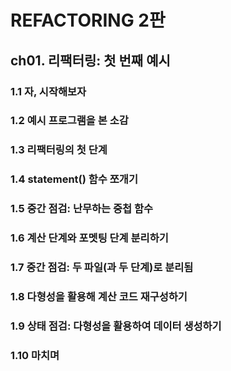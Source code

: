 # REFACTORING 2판

## ch01. 리팩터링: 첫 번째 예시

### 1.1 자, 시작해보자

### 1.2 예시 프로그램을 본 소감

### 1.3 리팩터링의 첫 단계

### 1.4 statement() 함수 쪼개기

### 1.5 중간 점검: 난무하는 중첩 함수

### 1.6 계산 단계와 포멧팅 단계 분리하기

### 1.7 중간 점검: 두 파일(과 두 단계)로 분리됨

### 1.8 다형성을 활용해 계산 코드 재구성하기

### 1.9 상태 점검: 다형성을 활용하여 데이터 생성하기

### 1.10 마치며
